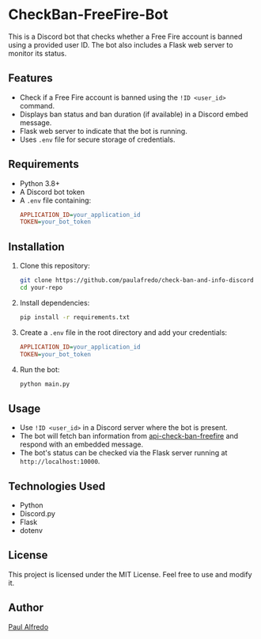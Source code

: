 # CheckBan-FreeFire-Bot

This is a Discord bot that checks whether a Free Fire account is banned using a provided user ID. The bot also includes a Flask web server to monitor its status.

## Features

- Check if a Free Fire account is banned using the `!ID <user_id>` command.
- Displays ban status and ban duration (if available) in a Discord embed message.
- Flask web server to indicate that the bot is running.
- Uses `.env` file for secure storage of credentials.

## Requirements

- Python 3.8+
- A Discord bot token
- A `.env` file containing:
  ```ini
  APPLICATION_ID=your_application_id
  TOKEN=your_bot_token
  ```

## Installation

1. Clone this repository:
   ```sh
   git clone https://github.com/paulafredo/check-ban-and-info-discord
   cd your-repo
   ```

2. Install dependencies:
   ```sh
   pip install -r requirements.txt
   ```

3. Create a `.env` file in the root directory and add your credentials:
   ```ini
   APPLICATION_ID=your_application_id
   TOKEN=your_bot_token
   ```

4. Run the bot:
   ```sh
   python main.py
   ```

## Usage

- Use `!ID <user_id>` in a Discord server where the bot is present.
- The bot will fetch ban information from [api-check-ban-freefire](https://github.com/paulafredo/api-check-ban-freefire) and respond with an embedded message.
- The bot's status can be checked via the Flask server running at `http://localhost:10000`.

## Technologies Used

- Python
- Discord.py
- Flask
- dotenv

## License

This project is licensed under the MIT License. Feel free to use and modify it.

## Author

[Paul Alfredo](https://github.com/paulafredo)

